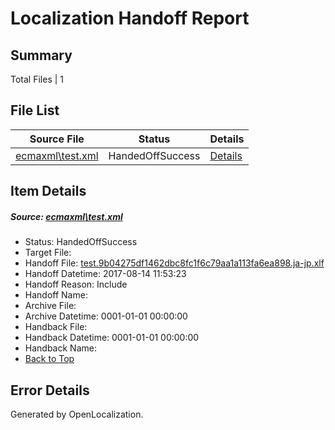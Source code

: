 # <a name='report-top'></a> Localization Handoff Report

## Summary
 Total Files | 1

## File List
 Source File | Status | Details 
 ----------- | ------ | ------- 
 [ecmaxml\test.xml](https://github.com/OpenLocalizationOrg/PowerShell-Docs/blob/078e52df388003dc17f5839dcf60f0fe29d533f1/ecmaxml/test.xml) | HandedOffSuccess | [Details](#c279faa1a40e03cfdd2ee2740aec192bae2a3a5a113)

## Item Details
##### <a name='c279faa1a40e03cfdd2ee2740aec192bae2a3a5a113'></a> Source: [ecmaxml\test.xml](https://github.com/OpenLocalizationOrg/PowerShell-Docs/blob/078e52df388003dc17f5839dcf60f0fe29d533f1/ecmaxml/test.xml)
* Status: HandedOffSuccess
* Target File: 
* Handoff File: [test.9b04275df1462dbc8fc1f6c79aa1a113fa6ea898.ja-jp.xlf](https://github.com/OpenLocalizationOrg/PowerShell-Docs.handoff/blob/e5f7a3ffff67a3cef815fe000ba8f017bd516ac5/ol-handoff/OpenLocalizationOrg/PowerShell-Docs.ja-jp/master/test.9b04275df1462dbc8fc1f6c79aa1a113fa6ea898.ja-jp.xlf)
* Handoff Datetime: 2017-08-14 11:53:23
* Handoff Reason: Include
* Handoff Name: 
* Archive File: 
* Archive Datetime: 0001-01-01 00:00:00
* Handback File: 
* Handback Datetime: 0001-01-01 00:00:00
* Handback Name: 
* [Back to Top](#report-top)


## Error Details

Generated by OpenLocalization.

